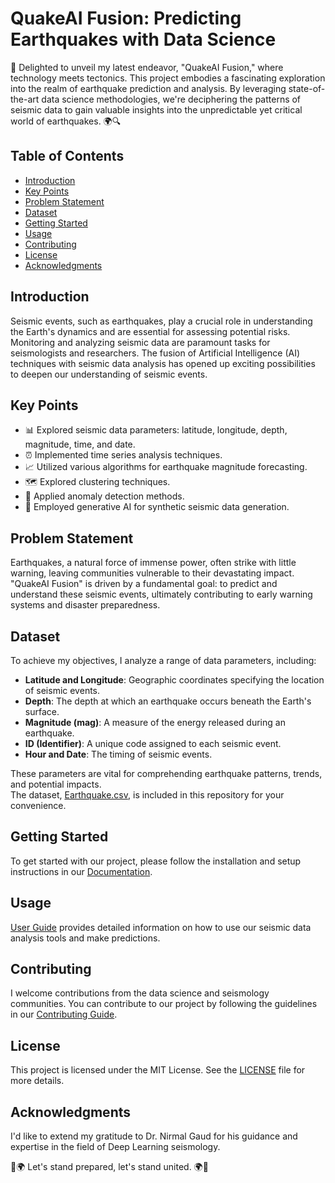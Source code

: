 # QuakeAI Fusion: Predicting Earthquakes with Data Science

🌟 Delighted to unveil my latest endeavor, "QuakeAI Fusion," where technology meets tectonics. This project embodies a fascinating exploration into the realm of earthquake prediction and analysis. By leveraging state-of-the-art data science methodologies, we're deciphering the patterns of seismic data to gain valuable insights into the unpredictable yet critical world of earthquakes. 🌍🔍

## Table of Contents

- [Introduction](#introduction)
- [Key Points](#key-points)
- [Problem Statement](#problem-statement)
- [Dataset](#dataset)
- [Getting Started](#getting-started)
- [Usage](#usage)
- [Contributing](#contributing)
- [License](#license)
- [Acknowledgments](#acknowledgments)

## Introduction

Seismic events, such as earthquakes, play a crucial role in understanding the Earth's dynamics and are essential for assessing potential risks. Monitoring and analyzing seismic data are paramount tasks for seismologists and researchers. The fusion of Artificial Intelligence (AI) techniques with seismic data analysis has opened up exciting possibilities to deepen our understanding of seismic events.

## Key Points

- 📊 Explored seismic data parameters: latitude, longitude, depth, magnitude, time, and date.
- ⏰ Implemented time series analysis techniques.
- 📈 Utilized various algorithms for earthquake magnitude forecasting.
- 🗺️ Explored clustering techniques.
- 🚨 Applied anomaly detection methods.
- 🧪 Employed generative AI for synthetic seismic data generation.

## Problem Statement

Earthquakes, a natural force of immense power, often strike with little warning, leaving communities vulnerable to their devastating impact. "QuakeAI Fusion" is driven by a fundamental goal: to predict and understand these seismic events, ultimately contributing to early warning systems and disaster preparedness.

## Dataset

To achieve my objectives, I analyze a range of data parameters, including:

- **Latitude and Longitude**: Geographic coordinates specifying the location of seismic events.
- **Depth**: The depth at which an earthquake occurs beneath the Earth's surface.
- **Magnitude (mag)**: A measure of the energy released during an earthquake.
- **ID (Identifier)**: A unique code assigned to each seismic event.
- **Hour and Date**: The timing of seismic events.

These parameters are vital for comprehending earthquake patterns, trends, and potential impacts.  
The dataset, [Earthquake.csv](dataset.csv), is included in this repository for your convenience.

## Getting Started

To get started with our project, please follow the installation and setup instructions in our [Documentation](/docs).

## Usage

[User Guide](/docs/user-guide.md) provides detailed information on how to use our seismic data analysis tools and make predictions.

## Contributing

I welcome contributions from the data science and seismology communities. You can contribute to our project by following the guidelines in our [Contributing Guide](/CONTRIBUTING.md).


## License

This project is licensed under the MIT License. See the [LICENSE](/LICENSE) file for more details.

## Acknowledgments

I'd like to extend my gratitude to Dr. Nirmal Gaud for his guidance and expertise in the field of Deep Learning seismology.

🌟🌍 Let's stand prepared, let's stand united. 🌍🌟
